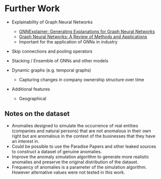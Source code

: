 # Further Work

- Explainability of Graph Neural Networks
  - [GNNExplainer: Generating Explanations for Graph Neural Networks](https://arxiv.org/abs/1903.03894)
  - [Graph Neural Networks: A Review of Methods and Applications](https://arxiv.org/abs/1812.08434)
  - Important for the application of GNNs in industry
- Skip connections and pooling operators
- Stacking / Ensemble of GNNs and other models
- Dynamic graphs (e.g. temporal graphs)
  - Capturing changes in company ownership structure over time

- Additional features
  - Geographical

## Notes on the dataset

- Anomalies designed to simulate the occurrence of real entities (companies and natural persons) that are not anomalous in their own right but are anomalous in the context of the businesses that they have an interest in.
- Could be possible to use the Paradise Papers and other leaked sources to construct a dataset of genuine anomalies.
- Improve the anomaly simulation algorithm to generate more realistic anomalies and preserve the original distribution of the dataset.
- Frequency of anomalies is a parameter of the simulation algorithm. However alternative values were not tested in this work.
